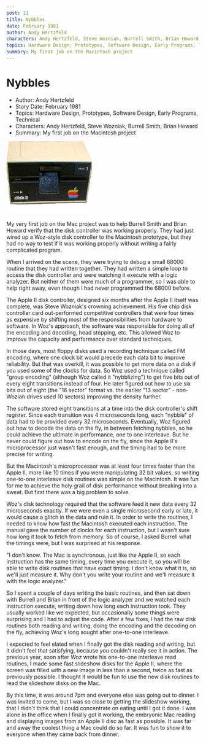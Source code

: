 ```yaml
---
post: 11
title: Nybbles
date: February 1981
author: Andy Hertzfeld
characters: Andy Hertzfeld, Steve Wozniak, Burrell Smith, Brian Howard
topics: Hardware Design, Prototypes, Software Design, Early Programs, Technical
summary: My first job on the Macintosh project
---
```


# Nybbles
* Author: Andy Hertzfeld
* Story Date: February 1981
* Topics: Hardware Design, Prototypes, Software Design, Early Programs, Technical
* Characters: Andy Hertzfeld, Steve Wozniak, Burrell Smith, Brian Howard
* Summary: My first job on the Macintosh project

![An Apple II Disk Drive](images/Macintosh/disk2.gif) 

    
My very first job on the Mac project was to help Burrell Smith and Brian Howard verify that the disk controller was working properly. They had just wired up a Woz-style disk controller to the Macintosh prototype, but they had no way to test if it was working properly without writing a fairly complicated program.


When I arrived on the scene, they were trying to debug a small 68000 routine that they had written together.  They had written a simple loop to access the disk controller and were watching it execute with a logic analyzer.  But neither of them were much of a programmer, so I was able to help right away, even though I had never programmed the 68000 before.

The Apple II disk controller, designed six months after the Apple II itself was complete, was Steve Wozniak's crowning achievement.  His five chip disk controller card out-performed competitive controllers that were four times as expensive by shifting most of the responsibilities from hardware to software.  In Woz's approach, the software was responsible for doing all of the encoding and decoding, head stepping, etc.  This allowed Woz to improve the capacity and performance over standard techniques.

In those days, most floppy disks used a recording technique called FM encoding, where one clock bit would precede each data bit to improve reliability.  But that was overkill, it was possible to get more data on a disk if you used some of the clocks for data.  So Woz used a technique called "group encoding" (although Woz called it "nybblizing") to get five bits out of every eight transitions instead of four.  He later figured out how to use six bits out of eight (the "16 sector" format vs. the earlier "13 sector" - non-Wozian drives used 10 sectors) improving the density further.

The software stored eight transitions at a time into the disk controller's shift register.  Since each transition was 4 microseconds long, each "nybble" of data had to be provided every 32 microseconds.   Eventually, Woz figured out how to decode the data on the fly, in between fetching nybbles, so he could achieve the ultimate in performance, one to one interleave.  But he never could figure out how to encode on the fly, since the Apple II's microprocessor just wasn't fast enough, and the timing had to be more precise for writing.

But the Macintosh's microprocessor was at least four times faster than the Apple II, more like 10 times if you were manipulating 32 bit values, so writing one-to-one interleave disk routines was simple on the Macintosh.  It was fun for me to achieve the holy grail of disk performance without breaking into a sweat.  But first there was a big problem to solve.

Woz's disk technology required that the software feed it new data every 32 microseconds exactly.  If we were even a single microsecond early or late, it would cause a glitch in the data and ruin it.  In order to write the routines, I needed to know how fast the Macintosh executed each instruction.  The manual gave the number of clocks for each instruction, but I wasn't sure how long it took to fetch from memory.  So of course, I asked Burrell what the timings were, but I was surprised at his response.

"I don't know. The Mac is synchronous, just like the Apple II, so each instruction has the same timing, every time you execute it, so you will be able to write disk routines that have exact timing.  I don't know what it is, so we'll just measure it.  Why don't you write your routine and we'll measure it with the logic analyzer."

So I spent a couple of days writing the basic routines, and then sat down with Burrell and Brian in front of the logic analyzer and we watched each instruction execute, writing down how long each instruction took.  They usually worked like we expected, but occasionally some things were surprising and I had to adjust the code.  After a few fixes, I had the raw disk routines both reading and writing, doing the encoding and the decoding on the fly, achieving Woz's long sought after one-to-one interleave.

I expected to feel elated when I finally got the disk reading and writing, but it didn't feel that satisfying, because you couldn't really see it in action.  The previous year, soon after Woz wrote his one-to-one interleave read routines, I made some fast slideshow disks for the Apple II, where the screen was filled with a new image in less than a second, twice as fast as previously possible.  I thought it would be fun to use the new disk routines to read the slideshow disks on the Mac.

By this time, it was around 7pm and everyone else was going out to dinner.  I was invited to come, but I was so close to getting the slideshow working, that I didn't think that I could concentrate on eating until I got it done.  I was alone in the office when I finally got it working, the embryonic Mac reading and displaying images from an Apple II disc as fast as possible.  It was far and away the coolest thing a Mac could do so far.  It was fun to show it to everyone when they came back from dinner.


